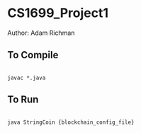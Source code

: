 # CS1699_Project1

Author: Adam Richman


## To Compile

<code>
javac *.java
</code>

## To Run

<code>
java StringCoin {blockchain_config_file}
</code>